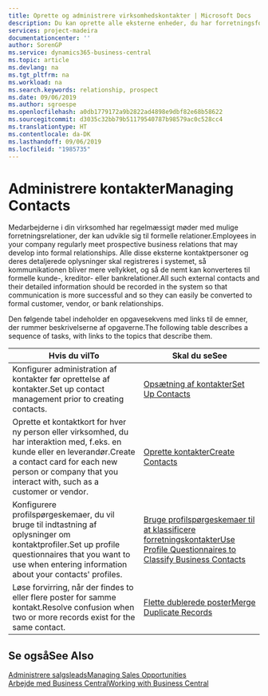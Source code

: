 ```yaml
---
title: Oprette og administrere virksomhedskontakter | Microsoft Docs
description: Du kan oprette alle eksterne enheder, du har forretningsforhold til (f.eks. kundeemner, debitorer, kreditorer og konsulenter) som kontaktpersoner.
services: project-madeira
documentationcenter: ''
author: SorenGP
ms.service: dynamics365-business-central
ms.topic: article
ms.devlang: na
ms.tgt_pltfrm: na
ms.workload: na
ms.search.keywords: relationship, prospect
ms.date: 09/06/2019
ms.author: sgroespe
ms.openlocfilehash: a0db1779172a9b2822ad4898e9dbf82e68b58622
ms.sourcegitcommit: d3035c32bb79b51179540787b98579ac0c528cc4
ms.translationtype: HT
ms.contentlocale: da-DK
ms.lasthandoff: 09/06/2019
ms.locfileid: "1985735"
---
```

# <a name="managing-contacts"></a><span data-ttu-id="ed6d5-103">Administrere kontakter</span><span class="sxs-lookup"><span data-stu-id="ed6d5-103">Managing Contacts</span></span>
<span data-ttu-id="ed6d5-104">Medarbejderne i din virksomhed har regelmæssigt møder med mulige forretningsrelationer, der kan udvikle sig til formelle relationer.</span><span class="sxs-lookup"><span data-stu-id="ed6d5-104">Employees in your company regularly meet prospective business relations that may develop into formal relationships.</span></span> <span data-ttu-id="ed6d5-105">Alle disse eksterne kontaktpersoner og deres detaljerede oplysninger skal registreres i systemet, så kommunikationen bliver mere vellykket, og så de nemt kan konverteres til formelle kunde-, kreditor- eller bankrelationer.</span><span class="sxs-lookup"><span data-stu-id="ed6d5-105">All such external contacts and their detailed information should be recorded in the system so that communication is more successful and so they can easily be converted to formal customer, vendor, or bank relationships.</span></span>

<span data-ttu-id="ed6d5-106">Den følgende tabel indeholder en opgavesekvens med links til de emner, der rummer beskrivelserne af opgaverne.</span><span class="sxs-lookup"><span data-stu-id="ed6d5-106">The following table describes a sequence of tasks, with links to the topics that describe them.</span></span>

| <span data-ttu-id="ed6d5-107">Hvis du vil</span><span class="sxs-lookup"><span data-stu-id="ed6d5-107">To</span></span> | <span data-ttu-id="ed6d5-108">Skal du se</span><span class="sxs-lookup"><span data-stu-id="ed6d5-108">See</span></span> |
| --- | --- |
| <span data-ttu-id="ed6d5-109">Konfigurer administration af kontakter før oprettelse af kontakter.</span><span class="sxs-lookup"><span data-stu-id="ed6d5-109">Set up contact management prior to creating contacts.</span></span> |[<span data-ttu-id="ed6d5-110">Opsætning af kontakter</span><span class="sxs-lookup"><span data-stu-id="ed6d5-110">Set Up Contacts</span></span>](marketing-setup-contacts.md) |
| <span data-ttu-id="ed6d5-111">Oprette et kontaktkort for hver ny person eller virksomhed, du har interaktion med, f.eks. en kunde eller en leverandør.</span><span class="sxs-lookup"><span data-stu-id="ed6d5-111">Create a contact card for each new person or company that you interact with, such as a customer or vendor.</span></span> |[<span data-ttu-id="ed6d5-112">Oprette kontakter</span><span class="sxs-lookup"><span data-stu-id="ed6d5-112">Create Contacts</span></span>](marketing-create-contact-companies.md) |
|<span data-ttu-id="ed6d5-113">Konfigurere profilspørgeskemaer, du vil bruge til indtastning af oplysninger om kontaktprofiler.</span><span class="sxs-lookup"><span data-stu-id="ed6d5-113">Set up profile questionnaires that you want to use when entering information about your contacts' profiles.</span></span>|[<span data-ttu-id="ed6d5-114">Bruge profilspørgeskemaer til at klassificere forretningskontakter</span><span class="sxs-lookup"><span data-stu-id="ed6d5-114">Use Profile Questionnaires to Classify Business Contacts</span></span>](marketing-create-contact-profile-questionnaire.md)|
|<span data-ttu-id="ed6d5-115">Løse forvirring, når der findes to eller flere poster for samme kontakt.</span><span class="sxs-lookup"><span data-stu-id="ed6d5-115">Resolve confusion when two or more records exist for the same contact.</span></span>|[<span data-ttu-id="ed6d5-116">Flette dublerede poster</span><span class="sxs-lookup"><span data-stu-id="ed6d5-116">Merge Duplicate Records</span></span>](sales-how-merge-duplicate-records.md)|

## <a name="see-also"></a><span data-ttu-id="ed6d5-117">Se også</span><span class="sxs-lookup"><span data-stu-id="ed6d5-117">See Also</span></span>
[<span data-ttu-id="ed6d5-118">Administrere salgsleads</span><span class="sxs-lookup"><span data-stu-id="ed6d5-118">Managing Sales Opportunities</span></span>](marketing-manage-sales-opportunities.md)  
[<span data-ttu-id="ed6d5-119">Arbejde med Business Central</span><span class="sxs-lookup"><span data-stu-id="ed6d5-119">Working with Business Central</span></span>](ui-work-product.md)  

